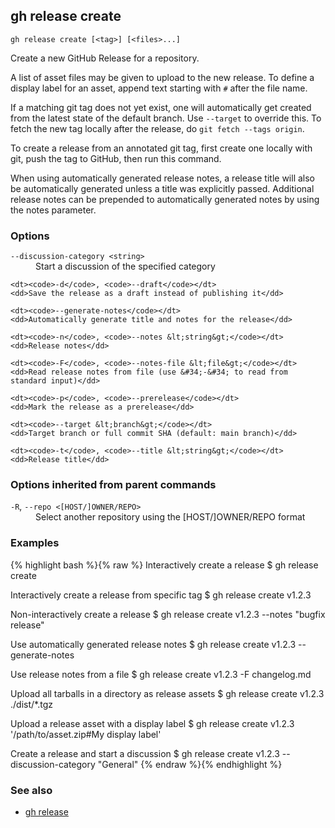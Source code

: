 

## gh release create

```
gh release create [<tag>] [<files>...]
```

Create a new GitHub Release for a repository.

A list of asset files may be given to upload to the new release. To define a
display label for an asset, append text starting with `#` after the file name.

If a matching git tag does not yet exist, one will automatically get created
from the latest state of the default branch. Use `--target` to override this.
To fetch the new tag locally after the release, do `git fetch --tags origin`.

To create a release from an annotated git tag, first create one locally with
git, push the tag to GitHub, then run this command.

When using automatically generated release notes, a release title will also be automatically
generated unless a title was explicitly passed. Additional release notes can be prepended to
automatically generated notes by using the notes parameter.


### Options


<dl class="flags">
	<dt><code>--discussion-category &lt;string&gt;</code></dt>
	<dd>Start a discussion of the specified category</dd>

	<dt><code>-d</code>, <code>--draft</code></dt>
	<dd>Save the release as a draft instead of publishing it</dd>

	<dt><code>--generate-notes</code></dt>
	<dd>Automatically generate title and notes for the release</dd>

	<dt><code>-n</code>, <code>--notes &lt;string&gt;</code></dt>
	<dd>Release notes</dd>

	<dt><code>-F</code>, <code>--notes-file &lt;file&gt;</code></dt>
	<dd>Read release notes from file (use &#34;-&#34; to read from standard input)</dd>

	<dt><code>-p</code>, <code>--prerelease</code></dt>
	<dd>Mark the release as a prerelease</dd>

	<dt><code>--target &lt;branch&gt;</code></dt>
	<dd>Target branch or full commit SHA (default: main branch)</dd>

	<dt><code>-t</code>, <code>--title &lt;string&gt;</code></dt>
	<dd>Release title</dd>
</dl>


### Options inherited from parent commands


<dl class="flags">
	<dt><code>-R</code>, <code>--repo &lt;[HOST/]OWNER/REPO&gt;</code></dt>
	<dd>Select another repository using the [HOST/]OWNER/REPO format</dd>
</dl>


### Examples

{% highlight bash %}{% raw %}
Interactively create a release
$ gh release create

Interactively create a release from specific tag
$ gh release create v1.2.3

Non-interactively create a release
$ gh release create v1.2.3 --notes "bugfix release"

Use automatically generated release notes
$ gh release create v1.2.3 --generate-notes

Use release notes from a file
$ gh release create v1.2.3 -F changelog.md

Upload all tarballs in a directory as release assets
$ gh release create v1.2.3 ./dist/*.tgz

Upload a release asset with a display label
$ gh release create v1.2.3 '/path/to/asset.zip#My display label'

Create a release and start a discussion
$ gh release create v1.2.3 --discussion-category "General"
{% endraw %}{% endhighlight %}

### See also

* [gh release](./gh_release)
